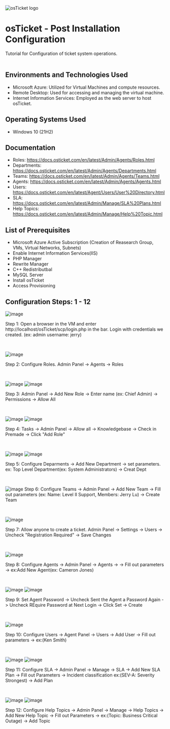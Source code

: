 <img src="https://i.imgur.com/Clzj7Xs.png" alt="osTicket logo"/>
</p>

<h1>osTicket - Post Installation Configuration</h1>
Tutorial for Configuration of ticket system operations.<br />
<br />

<h2>Environments and Technologies Used</h2>

- Microsoft Azure: Utilized for Virtual Machines and compute resources.
- Remote Desktop: Used for accessing and managing the virtual machine.
- Internet Information Services: Employed as the web server to host osTicket.

<h2>Operating Systems Used </h2>

- Windows 10</b> (21H2)

<h2>Documentation</h2>

- Roles: https://docs.osticket.com/en/latest/Admin/Agents/Roles.html
- Departments: https://docs.osticket.com/en/latest/Admin/Agents/Departments.html
- Teams: https://docs.osticket.com/en/latest/Admin/Agents/Teams.html
- Agents: https://docs.osticket.com/en/latest/Admin/Agents/Agents.html
- Users: https://docs.osticket.com/en/latest/Agent/Users/User%20Directory.html
- SLA: https://docs.osticket.com/en/latest/Admin/Manage/SLA%20Plans.html
- Help Topics: https://docs.osticket.com/en/latest/Admin/Manage/Help%20Topic.html

<h2>List of Prerequisites</h2>

- Microsoft Azure Active Subscription (Creation of Reasearch Group, VMs, Virtual Networks, Subnets)
- Enable Internet Information Services(IIS)
- PHP Manager
- Rewrite Manager
- C++ Redistributbal
- MySQL Server
- Install osTicket
- Access Provisioning

<h2>Configuration Steps: 1 - 12</h2>

![image](https://github.com/kiesun01/post-install-config/assets/132006466/a71539e6-f4b3-4b34-986c-8911e07fb4e4)
<p>
Step 1: Open a browser in the VM and enter http://localhost/osTicket/scp/login.php in the bar. Login with credentials we created. (ex: admin username: jerry)
</p>
<br />

![image](https://github.com/kiesun01/post-install-config/assets/132006466/bb5b4644-2800-44cc-b41e-45148069703c)
<p>
Step 2: Configure Roles. Admin Panel -> Agents -> Roles
</p>
<br />

![image](https://github.com/kiesun01/post-install-config/assets/132006466/08456a92-c562-4baa-9a59-d0be4cbe3121)
![image](https://github.com/kiesun01/post-install-config/assets/132006466/a5bc663c-534f-49af-a58c-1d3cb6136f13)
<p>
Step 3: Admin Panel -> Add New Role -> Enter name (ex: Chief Admin) -> Permissions -> Allow All
</p>
<br />

![image](https://github.com/kiesun01/post-install-config/assets/132006466/586d3606-5481-439c-9c41-775c679bff73)
![image](https://github.com/kiesun01/post-install-config/assets/132006466/2d460558-3b17-4abe-8ff9-8cf1cf6c2023)
<p>
Step 4: Tasks -> Admin Panel -> Allow all -> Knowledgebase -> Check in Premade -> Click "Add Role"
</p>
<br />

![image](https://github.com/kiesun01/post-install-config/assets/132006466/1f5defdd-d3b5-43fe-86b1-5d2f883d1d97)
![image](https://github.com/kiesun01/post-install-config/assets/132006466/87fb3b0e-4767-4612-bc44-96cf966a5bd9)
<p>
Step 5: Configure Deparments -> Add New Department -> set parameters. ex: Top Level Department(ex: System Administrators) -> Creat Dept
</p>
<br />
<p>

![image](https://github.com/kiesun01/post-install-config/assets/132006466/9130c697-f4a6-4c51-b128-d672c09f423f)
Step 6: Configure Teams -> Admin Panel -> Add New Team -> Fill out parameters (ex: Name: Level II Support, Members: Jerry Lu) -> Create Team
</p>
<br />

![image](https://github.com/kiesun01/post-install-config/assets/132006466/016770a0-b98e-4508-98f0-6cefbadeaee7)
<p>
Step 7: Allow anyone to create a ticket. Admin Panel -> Settings -> Users -> Uncheck "Registration Required" -> Save Changes
</p>
<br />

![image](https://github.com/kiesun01/post-install-config/assets/132006466/341b37ae-9dcd-489e-b827-0875188f9782)
<p>
Step 8: Configure Agents -> Admin Panel -> Agents -> -> Fill out parameters -> ex:Add New Agent(ex: Cameron Jones) 
</p>
<br />

![image](https://github.com/kiesun01/post-install-config/assets/132006466/76e89f20-25c5-4e04-949d-aa75d7d9a5ae)
![image](https://github.com/kiesun01/post-install-config/assets/132006466/d9a6e91c-721b-42f4-98ac-24971171f1f0)
<p>
Step 9: Set Agent Password -> Uncheck Sent the Agent a Password Again -> Uncheck REquire Password at Next Login -> Click Set -> Create
</p>
<br />

![image](https://github.com/kiesun01/post-install-config/assets/132006466/9bbd463c-60fa-4323-a2cb-a540de3b54c7)
<p>
Step 10: Configure Users -> Agent Panel -> Users -> Add User -> Fill out parameters -> ex:(Ken Smith)
</p>
<br />

![image](https://github.com/kiesun01/post-install-config/assets/132006466/b7710bf0-8b8d-4e00-8adc-b879da13ccf0)
![image](https://github.com/kiesun01/post-install-config/assets/132006466/3a39bbba-38db-436b-8c40-01512bd5419e)
<p>
Step 11: Configure SLA -> Admin Panel -> Manage -> SLA -> Add New SLA Plan -> Fill out Parameters -> Incident classification ex:(SEV-A: Severity Strongest) -> Add Plan
</p>
<br />

![image](https://github.com/kiesun01/post-install-config/assets/132006466/c8ae6806-8581-453c-83ae-f0de03b75775)
![image](https://github.com/kiesun01/post-install-config/assets/132006466/cebd3396-ea48-4299-8a64-f88c76fb7dc9)
<p>
Step 12: Configure Help Topics -> Admin Panel -> Manage -> Help Topics -> Add New Help Topic -> Fill out Parameters -> ex:(Topic: Business Critical Outage) -> Add Topic
</p>
<br />
